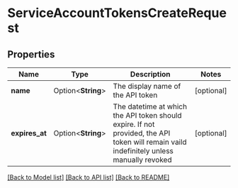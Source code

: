# ServiceAccountTokensCreateRequest

## Properties

Name | Type | Description | Notes
------------ | ------------- | ------------- | -------------
**name** | Option<**String**> | The display name of the API token | [optional]
**expires_at** | Option<**String**> | The datetime at which the API token should expire. If not provided, the API token will remain vaild indefinitely unless manually revoked | [optional]

[[Back to Model list]](../README.md#documentation-for-models) [[Back to API list]](../README.md#documentation-for-api-endpoints) [[Back to README]](../README.md)


